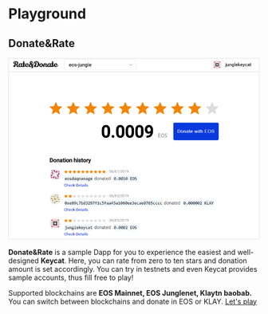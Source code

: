 # Playground

## Donate&Rate

![](../.gitbook/assets/image%20%283%29.png)

**Donate&Rate** is a sample Dapp for you to experience the easiest and well-designed **Keycat**. Here, you can rate from zero to ten stars and donation amount is set accordingly. You can try in testnets and even Keycat provides sample accounts, thus fill free to play! 

Supported blockchains are **EOS Mainnet, EOS Junglenet, Klaytn baobab.** You can switch between blockchains and donate in EOS or KLAY. [Let's play](https://keycat.co/playground)

